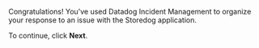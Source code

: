 Congratulations! You've used Datadog Incident Management to organize your response to an issue with the Storedog application.

To continue, click **Next**.